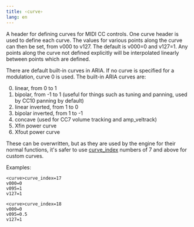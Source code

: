 ```yaml
---
title: ‹curve›
lang: en
---
```

A header for defining curves for MIDI CC controls. One curve header is used to
define each curve. The values for various points along the curve can then be set,
from v000 to v127. The default is v000=0 and v127=1. Any points along the curve
not defined explicitly will be interpolated linearly between points which are defined.

There are default built-in curves in ARIA. If no curve is specified for a
modulation, curve 0 is used. The built-in ARIA curves are:

0. linear, from 0 to 1
1. bipolar, from -1 to 1 (useful for things such as tuning and panning, used by CC10 panning by default)
2. linear inverted, from 1 to 0
3. bipolar inverted, from 1 to -1
4. concave (used for CC7 volume tracking and amp_veltrack)
5. Xfin power curve
6. Xfout power curve

These can be overwritten, but as they are used by the engine for their normal
functions, it's safer to use [curve_index](/opcodes/curve_index) numbers
of 7 and above for custom curves.

Examples:

```
<curve>curve_index=17
v000=0
v095=1
v127=1

<curve>curve_index=18
v000=0
v095=0.5
v127=1
```
